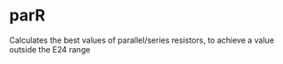# parR
Calculates the best values of parallel/series resistors, to achieve a value outside the E24 range

